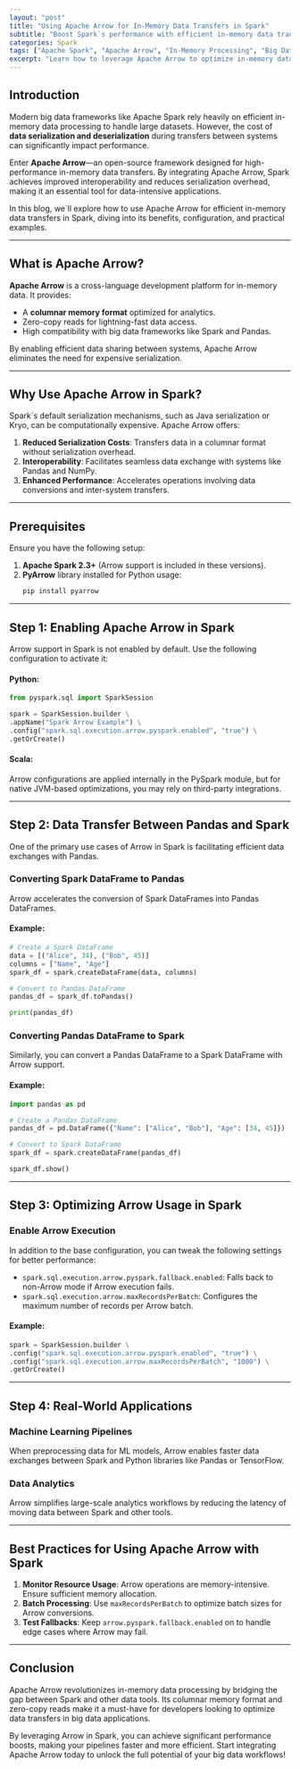 ```yaml
---
layout: "post"
title: "Using Apache Arrow for In-Memory Data Transfers in Spark"
subtitle: "Boost Spark`s performance with efficient in-memory data transfers using Apache Arrow."
categories: Spark
tags: ["Apache Spark", "Apache Arrow", "In-Memory Processing", "Big Data"]
excerpt: "Learn how to leverage Apache Arrow to optimize in-memory data transfers in Spark, enhancing performance for data-intensive operations."
---
```


## Introduction

Modern big data frameworks like Apache Spark rely heavily on efficient in-memory data processing to handle large datasets. However, the cost of **data serialization and deserialization** during transfers between systems can significantly impact performance.

Enter **Apache Arrow**—an open-source framework designed for high-performance in-memory data transfers. By integrating Apache Arrow, Spark achieves improved interoperability and reduces serialization overhead, making it an essential tool for data-intensive applications.

In this blog, we`ll explore how to use Apache Arrow for efficient in-memory data transfers in Spark, diving into its benefits, configuration, and practical examples.

---

## What is Apache Arrow?

**Apache Arrow** is a cross-language development platform for in-memory data. It provides:
- A **columnar memory format** optimized for analytics.
- Zero-copy reads for lightning-fast data access.
- High compatibility with big data frameworks like Spark and Pandas.

By enabling efficient data sharing between systems, Apache Arrow eliminates the need for expensive serialization.

---

## Why Use Apache Arrow in Spark?

Spark`s default serialization mechanisms, such as Java serialization or Kryo, can be computationally expensive. Apache Arrow offers:
1. **Reduced Serialization Costs**: Transfers data in a columnar format without serialization overhead.
2. **Interoperability**: Facilitates seamless data exchange with systems like Pandas and NumPy.
3. **Enhanced Performance**: Accelerates operations involving data conversions and inter-system transfers.

---

## Prerequisites

Ensure you have the following setup:
1. **Apache Spark 2.3+** (Arrow support is included in these versions).
2. **PyArrow** library installed for Python usage:
   ```bash
   pip install pyarrow
   ```

---

## Step 1: Enabling Apache Arrow in Spark

Arrow support in Spark is not enabled by default. Use the following configuration to activate it:

#### Python:
```python
from pyspark.sql import SparkSession

spark = SparkSession.builder \
.appName("Spark Arrow Example") \
.config("spark.sql.execution.arrow.pyspark.enabled", "true") \
.getOrCreate()
```

#### Scala:
Arrow configurations are applied internally in the PySpark module, but for native JVM-based optimizations, you may rely on third-party integrations.

---

## Step 2: Data Transfer Between Pandas and Spark

One of the primary use cases of Arrow in Spark is facilitating efficient data exchanges with Pandas.

### Converting Spark DataFrame to Pandas
Arrow accelerates the conversion of Spark DataFrames into Pandas DataFrames.

#### Example:
```python
# Create a Spark DataFrame
data = [("Alice", 34), ("Bob", 45)]
columns = ["Name", "Age"]
spark_df = spark.createDataFrame(data, columns)

# Convert to Pandas DataFrame
pandas_df = spark_df.toPandas()

print(pandas_df)
```

### Converting Pandas DataFrame to Spark
Similarly, you can convert a Pandas DataFrame to a Spark DataFrame with Arrow support.

#### Example:
```python
import pandas as pd

# Create a Pandas DataFrame
pandas_df = pd.DataFrame({"Name": ["Alice", "Bob"], "Age": [34, 45]})

# Convert to Spark DataFrame
spark_df = spark.createDataFrame(pandas_df)

spark_df.show()
```

---

## Step 3: Optimizing Arrow Usage in Spark

### Enable Arrow Execution
In addition to the base configuration, you can tweak the following settings for better performance:
- `spark.sql.execution.arrow.pyspark.fallback.enabled`: Falls back to non-Arrow mode if Arrow execution fails.
- `spark.sql.execution.arrow.maxRecordsPerBatch`: Configures the maximum number of records per Arrow batch.

#### Example:
```python
spark = SparkSession.builder \
.config("spark.sql.execution.arrow.pyspark.enabled", "true") \
.config("spark.sql.execution.arrow.maxRecordsPerBatch", "1000") \
.getOrCreate()
```

---

## Step 4: Real-World Applications

### Machine Learning Pipelines
When preprocessing data for ML models, Arrow enables faster data exchanges between Spark and Python libraries like Pandas or TensorFlow.

### Data Analytics
Arrow simplifies large-scale analytics workflows by reducing the latency of moving data between Spark and other tools.

---

## Best Practices for Using Apache Arrow with Spark

1. **Monitor Resource Usage**: Arrow operations are memory-intensive. Ensure sufficient memory allocation.
2. **Batch Processing**: Use `maxRecordsPerBatch` to optimize batch sizes for Arrow conversions.
3. **Test Fallbacks**: Keep `arrow.pyspark.fallback.enabled` on to handle edge cases where Arrow may fail.

---

## Conclusion

Apache Arrow revolutionizes in-memory data processing by bridging the gap between Spark and other data tools. Its columnar memory format and zero-copy reads make it a must-have for developers looking to optimize data transfers in big data applications.

By leveraging Arrow in Spark, you can achieve significant performance boosts, making your pipelines faster and more efficient. Start integrating Apache Arrow today to unlock the full potential of your big data workflows!

